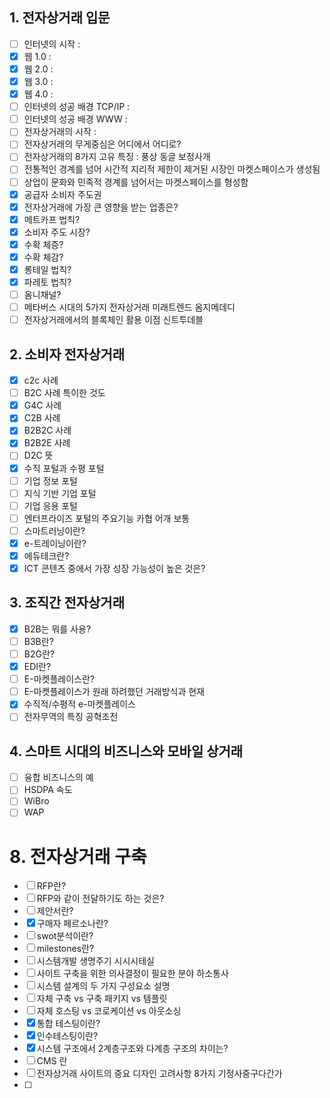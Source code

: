 ## 1. 전자상거래 입문
- [ ] 인터넷의 시작 : 
- [x] 웹 1.0 : 
- [x] 웹 2.0 : 
- [x] 웹 3.0 : 
- [x] 웹 4.0 : 
- [ ] 인터넷의 성공 배경 TCP/IP : 
- [ ] 인터넷의 성공 배경 WWW : 
- [ ] 전자상거래의 시작 : 
- [ ] 전자상거래의 무게중심은 어디에서 어디로?
- [ ] 전자상거래의 8가지 고유 특징 : 풍상 동글 보정사개 
- [ ] 전통적인 경계를 넘어 시간적 지리적 제한이 제거된 시장인 마켓스페이스가 생성됨
- [ ] 상업이 문화와 민족적 경계를 넘어서는 마켓스페이스를 형성함
- [x] 공급자 소비자 주도권
- [x] 전자상거래에 가장 큰 영향을 받는 업종은?
- [x] 메트카프 법칙?
- [x] 소비자 주도 시장?
- [x] 수확 체증?
- [x] 수확 체감?
- [x] 롱테일 법칙?
- [x] 파레토 법칙?
- [ ] 옴니채널?
- [ ] 메타버스 시대의 5가지 전자상거래 미래트렌드 옴지메데디
- [ ] 전자상거래에서의 블록체인 활용 이점 신트투데블

## 2. 소비자 전자상거래
- [x] c2c 사례
- [ ] B2C 사례 특이한 것도
- [x] G4C 사례
- [x] C2B 사례
- [x] B2B2C 사례
- [x] B2B2E 사례
- [ ] D2C 뜻
- [x] 수직 포털과 수평 포털
- [ ] 기업 정보 포털
- [ ] 지식 기반 기업 포털
- [ ] 기업 응용 포털
- [ ] 엔터프라이즈 포털의 주요기능 카협 어개 보통 
- [ ] 스마트러닝이란?
- [x] e-트레이닝이란?
- [x] 에듀테크란?
- [x] ICT 콘텐츠 중에서 가장 성장 가능성이 높은 것은?

## 3. 조직간 전자상거래
- [x] B2B는 뭐를 사용?
- [ ] B3B란?
- [ ] B2G란?
- [x] EDI란?
- [ ] E-마켓플레이스란?
- [ ] E-마켓플레이스가 원래 하려했던 거래방식과 현재
- [x] 수직적/수평적 e-마켓플레이스
- [ ] 전자무역의 특징 공혁조전

## 4. 스마트 시대의 비즈니스와 모바일 상거래
- [ ] 융합 비즈니스의 예
- [ ] HSDPA 속도
- [ ] WiBro
- [ ] WAP

# 8. 전자상거래 구축
- [ ] RFP란?
- [ ] RFP와 같이 전달하기도 하는 것은?
- [ ] 제안서란?
- [x] 구매자 페르소나란?
- [ ] swot분석이란?
- [ ] milestones란?
- [ ] 시스템개발 생명주기 시시시테실
- [ ] 사이트 구축을 위한 의사결정이 필요한 분야 하소통사
- [ ] 시스템 설계의 두 가지 구성요소 설명
- [ ] 자체 구축 vs 구축 패키지 vs 템플릿
- [ ] 자체 호스팅 vs 코로케이션 vs 아웃소싱
- [x] 통합 테스팅이란?
- [x] 인수테스팅이란?
- [x] 시스템 구조에서 2계층구조와 다계층 구조의 차이는?
- [ ] CMS 란
- [ ] 전자상거래 사이트의 중요 디자인 고려사항 8가지 기정사중구다간가
- [ ] 
























































